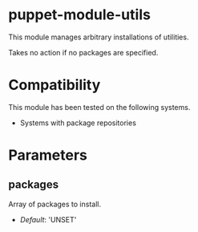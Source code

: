 # puppet-module-utils #

This module manages arbitrary installations of utilities.

Takes no action if no packages are specified.

# Compatibility #

This module has been tested on the following systems.

 * Systems with package repositories

# Parameters #

packages
--------
Array of packages to install.

- *Default*: 'UNSET'
